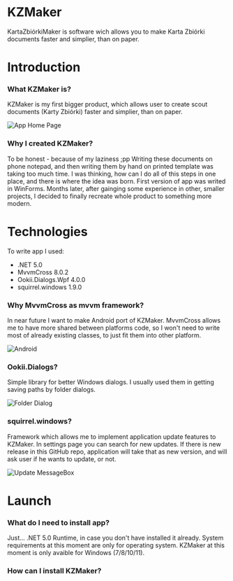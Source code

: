 # KZMaker
 KartaZbiórkiMaker is software wich allows you to make Karta Zbiórki documents faster and simplier, than on paper.

# Introduction
### What KZMaker is?
KZMaker is my first bigger product, which allows user to create scout documents (Karty Zbiórki) faster and simplier, than on paper. 

![App Home Page](https://user-images.githubusercontent.com/27814917/143501053-85f34fbc-7d64-47e7-a1cf-c39c2208b5ea.png)

### Why I created KZMaker?
To be honest - because of my laziness ;pp
Writing these documents on phone notepad, and then writing them by hand on printed template was taking too much time. I was thinking, how can I do all of this steps in one place, and there is where the idea was born. 
First version of app was writed in WinForms. Months later, after gainging some experience in other, smaller projects, I decided to finally recreate whole product to something more modern.

# Technologies
To write app I used:
- .NET 5.0
- MvvmCross 8.0.2
- Ookii.Dialogs.Wpf 4.0.0
- squirrel.windows 1.9.0

### Why MvvmCross as mvvm framework?
In near future I want to make Android port of KZMaker. MvvmCross allows me to have more shared between platforms code, so I won't need to write most of already existing classes, to just fit them into other platform.

![Android](https://user-images.githubusercontent.com/27814917/143502411-df061a1c-8efc-4e87-8adf-4d229883a7a0.png)


### Ookii.Dialogs?
Simple library for better Windows dialogs. I usually used them in getting saving paths by folder dialogs.

![Folder Dialog](https://user-images.githubusercontent.com/27814917/143502488-332e7966-9707-4aca-a25b-b0df2e1f9c55.png)


### squirrel.windows?
Framework which allows me to implement application update features to KZMaker. In settings page you can search for new updates. If there is new release in this GitHub repo, application will take that as new version, and will ask user if he wants to update, or not.

![Update MessageBox](https://user-images.githubusercontent.com/27814917/143502717-3e95da54-aa52-47f1-ba23-19ce5f315256.png)

# Launch
### What do I need to install app?
Just... .NET 5.0 Runtime, in case you don't have installed it already. System requirements at this moment are only for operating system. KZMaker at this moment is only avaible for Windows (7/8/10/11).

### How can I install KZMaker?
